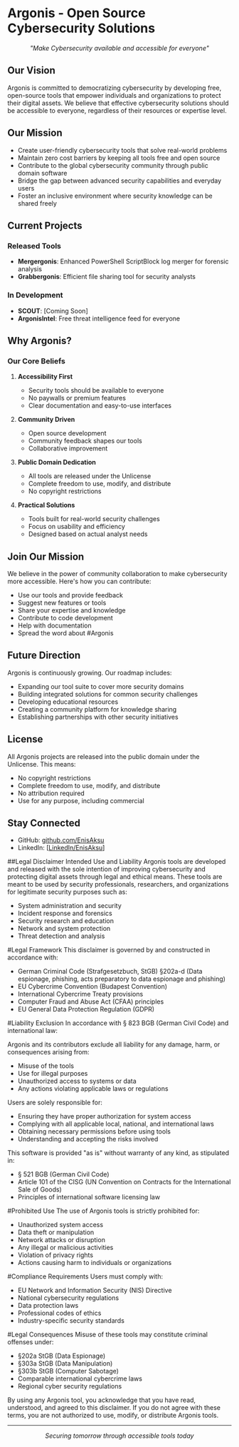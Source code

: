 # Argonis - Open Source Cybersecurity Solutions

<p align="center">
  <i>"Make Cybersecurity available and accessible for everyone"</i>
</p>

## Our Vision

Argonis is committed to democratizing cybersecurity by developing free, open-source tools that empower individuals and organizations to protect their digital assets. We believe that effective cybersecurity solutions should be accessible to everyone, regardless of their resources or expertise level.

## Our Mission

- Create user-friendly cybersecurity tools that solve real-world problems
- Maintain zero cost barriers by keeping all tools free and open source
- Contribute to the global cybersecurity community through public domain software
- Bridge the gap between advanced security capabilities and everyday users
- Foster an inclusive environment where security knowledge can be shared freely

## Current Projects

### Released Tools
- **Mergergonis**: Enhanced PowerShell ScriptBlock log merger for forensic analysis
- **Grabbergonis**: Efficient file sharing tool for security analysts

### In Development
- **SCOUT**: [Coming Soon]
- **ArgonisIntel**: Free threat intelligence feed for everyone

## Why Argonis?

### Our Core Beliefs

1. **Accessibility First**
   - Security tools should be available to everyone
   - No paywalls or premium features
   - Clear documentation and easy-to-use interfaces

2. **Community Driven**
   - Open source development
   - Community feedback shapes our tools
   - Collaborative improvement

3. **Public Domain Dedication**
   - All tools are released under the Unlicense
   - Complete freedom to use, modify, and distribute
   - No copyright restrictions

4. **Practical Solutions**
   - Tools built for real-world security challenges
   - Focus on usability and efficiency
   - Designed based on actual analyst needs

## Join Our Mission

We believe in the power of community collaboration to make cybersecurity more accessible. Here's how you can contribute:

- Use our tools and provide feedback
- Suggest new features or tools
- Share your expertise and knowledge
- Contribute to code development
- Help with documentation
- Spread the word about #Argonis

## Future Direction

Argonis is continuously growing. Our roadmap includes:
- Expanding our tool suite to cover more security domains
- Building integrated solutions for common security challenges
- Developing educational resources
- Creating a community platform for knowledge sharing
- Establishing partnerships with other security initiatives

## License

All Argonis projects are released into the public domain under the Unlicense. This means:
- No copyright restrictions
- Complete freedom to use, modify, and distribute
- No attribution required
- Use for any purpose, including commercial

## Stay Connected

- GitHub: [github.com/EnisAksu](https://github.com/EnisAksu)
- LinkedIn: [[LinkedIn/EnisAksu](https://www.linkedin.com/in/enisaksu/)]

##Legal Disclaimer
Intended Use and Liability
Argonis tools are developed and released with the sole intention of improving cybersecurity and protecting digital assets through legal and ethical means. These tools are meant to be used by security professionals, researchers, and organizations for legitimate security purposes such as:

- System administration and security
- Incident response and forensics
- Security research and education
- Network and system protection
- Threat detection and analysis

#Legal Framework
This disclaimer is governed by and constructed in accordance with:

- German Criminal Code (Strafgesetzbuch, StGB) §202a-d (Data espionage, phishing, acts preparatory to data espionage and phishing)
- EU Cybercrime Convention (Budapest Convention)
- International Cybercrime Treaty provisions
- Computer Fraud and Abuse Act (CFAA) principles
- EU General Data Protection Regulation (GDPR)

#Liability Exclusion
In accordance with § 823 BGB (German Civil Code) and international law:

Argonis and its contributors exclude all liability for any damage, harm, or consequences arising from:

- Misuse of the tools
- Use for illegal purposes
- Unauthorized access to systems or data
- Any actions violating applicable laws or regulations


Users are solely responsible for:

- Ensuring they have proper authorization for system access
- Complying with all applicable local, national, and international laws
- Obtaining necessary permissions before using tools
- Understanding and accepting the risks involved


This software is provided "as is" without warranty of any kind, as stipulated in:

- § 521 BGB (German Civil Code)
- Article 101 of the CISG (UN Convention on Contracts for the International Sale of Goods)
- Principles of international software licensing law


#Prohibited Use
The use of Argonis tools is strictly prohibited for:

- Unauthorized system access
- Data theft or manipulation
- Network attacks or disruption
- Any illegal or malicious activities
- Violation of privacy rights
- Actions causing harm to individuals or organizations

#Compliance Requirements
Users must comply with:

- EU Network and Information Security (NIS) Directive
- National cybersecurity regulations
- Data protection laws
- Professional codes of ethics
- Industry-specific security standards

#Legal Consequences
Misuse of these tools may constitute criminal offenses under:

- §202a StGB (Data Espionage)
- §303a StGB (Data Manipulation)
- §303b StGB (Computer Sabotage)
- Comparable international cybercrime laws
- Regional cyber security regulations

By using any Argonis tool, you acknowledge that you have read, understood, and agreed to this disclaimer. If you do not agree with these terms, you are not authorized to use, modify, or distribute Argonis tools.

---

<p align="center">
  <i>Securing tomorrow through accessible tools today</i>
</p>
